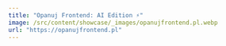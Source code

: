 ```yaml
---
title: "Opanuj Frontend: AI Edition ⚡️"
image: /src/content/showcase/_images/opanujfrontend.pl.webp
url: "https://opanujfrontend.pl"
---
```

